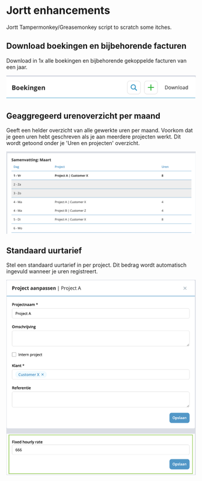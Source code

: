 # Jortt enhancements
Jortt Tampermonkey/Greasemonkey script to scratch some itches.

## Download boekingen en bijbehorende facturen
Download in 1x alle boekingen en bijbehorende gekoppelde facturen van een jaar.

![download invoices](https://github.com/timdrijvers/jortt-enhancements/blob/main/img/invoice_download.png?raw=true)

## Geaggregeerd urenoverzicht per maand
Geeft een helder overzicht van alle gewerkte uren per maand. Voorkom dat je geen uren hebt geschreven als je aan meerdere projecten werkt. 
Dit wordt getoond onder je 'Uren en projecten' overzicht.

![aggregated project hours overview](https://github.com/timdrijvers/jortt-enhancements/blob/main/img/summary.png?raw=true)

## Standaard uurtarief
Stel een standaard uurtarief in per project. Dit bedrag wordt automatisch ingevuld wanneer je uren registreert. 

![fixed rate](https://github.com/timdrijvers/jortt-enhancements/blob/main/img/fixedrate.png?raw=true)
